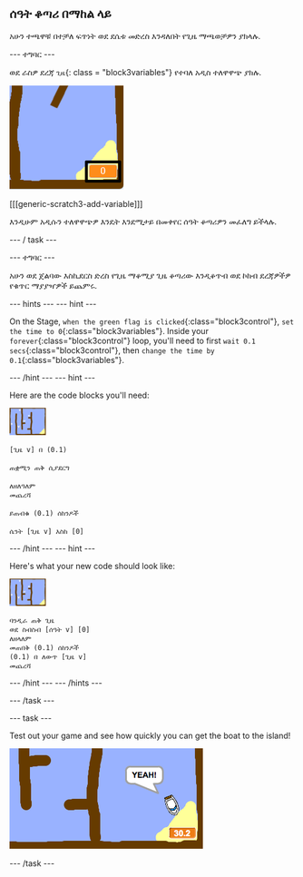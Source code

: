 ## ሰዓት ቆጣሪ በማከል ላይ

አሁን ተጫዋቹ በተቻለ ፍጥነት ወደ ደሴቱ መድረስ እንዳለበት የጊዜ ማጫወቻዎን ያክላሉ.

\--- ተግባር \---

ወደ ራስዎ ደረጃ `ጊዜ`{: class = "block3variables"} የተባለ አዲስ ተለዋዋጭ ያክሉ.

![ቅጽበታዊ ገጽ እይታ](images/boat-variable-annotated.png)

[[[generic-scratch3-add-variable]]]

እንዲሁም አዲሱን ተለዋዋጭዎ እንዴት እንደሚታይ በመቀየር ሰዓት ቆጣሪዎን መፈለግ ይችላሉ.

\--- / task \---

\--- ተግባር \---

አሁን ወደ ጀልባው እስኪደርስ ድረስ የጊዜ ማቆሚያ ጊዜ ቆጣሪው እንዲቆጥብ ወደ ኮከብ ደረጃዎችዎ የቁጥር ማያያዣዎች ይጨምሩ.

\--- hints \--- \--- hint \---

On the Stage, `when the green flag is clicked`{:class="block3control"}, `set the time to 0`{:class="block3variables"}. Inside your `forever`{:class="block3control"} loop, you'll need to first `wait 0.1 secs`{:class="block3control"}, then `change the time by 0.1`{:class="block3variables"}.

\--- /hint \--- \--- hint \---

Here are the code blocks you'll need:

![stage](images/stage.png)

```blocks3
[ጊዜ v] በ (0.1)

ጠቋሚን ጠቅ ሲያደርግ

ለዘለዓለም
መጨረሻ

ይጠብቁ (0.1) ሰከንዶች

ሴንት [ጊዜ v] እስከ [0]
```

\--- /hint \--- \--- hint \---

Here's what your new code should look like:

![stage](images/stage.png)

```blocks3
ባንዲራ ጠቅ ጊዜ
ወደ ስብስብ [ሰዓት v] [0]
ለዘላለም
መጠበቅ (0.1) ሰከንዶች
(0.1) በ ለውጥ [ጊዜ v]
መጨረሻ
```

\--- /hint \--- \--- /hints \---

\--- /task \---

\--- task \---

Test out your game and see how quickly you can get the boat to the island!

![screenshot](images/boat-variable-test.png)

\--- /task \---